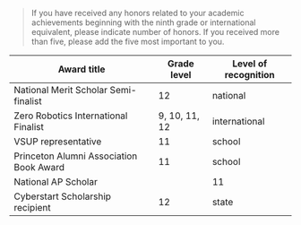 > If you have received any honors related to your academic achievements beginning with the ninth grade or international equivalent, please indicate number of honors.
  If you received more than five, please add the five most important to you.

| Award title                          | Grade level | Level of recognition |
| ------------------------------------ | ----------- | -------------------- |
| National Merit Scholar Semi-finalist |  12         | national             | 
| Zero Robotics International Finalist |9, 10, 11, 12| international        | 
| VSUP representative                  | 11          | school               |  
| Princeton Alumni Association Book Award |  11      | school               | 
| National AP Scholar |                | 11          | national             |
| Cyberstart Scholarship recipient     | 12          | state                |

